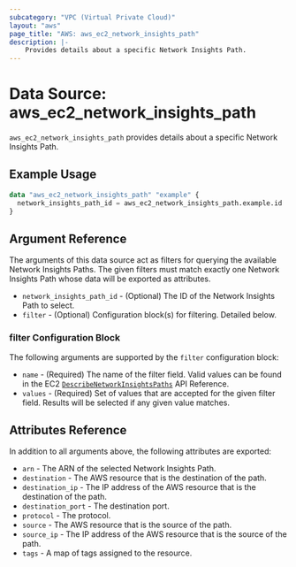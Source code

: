 ```yaml
---
subcategory: "VPC (Virtual Private Cloud)"
layout: "aws"
page_title: "AWS: aws_ec2_network_insights_path"
description: |-
    Provides details about a specific Network Insights Path.
---
```


# Data Source: aws_ec2_network_insights_path

`aws_ec2_network_insights_path` provides details about a specific Network Insights Path.

## Example Usage

```terraform
data "aws_ec2_network_insights_path" "example" {
  network_insights_path_id = aws_ec2_network_insights_path.example.id
}
```

## Argument Reference

The arguments of this data source act as filters for querying the available
Network Insights Paths. The given filters must match exactly one Network Insights Path
whose data will be exported as attributes.

* `network_insights_path_id` - (Optional) The ID of the Network Insights Path to select.
* `filter` - (Optional) Configuration block(s) for filtering. Detailed below.

### filter Configuration Block

The following arguments are supported by the `filter` configuration block:

* `name` - (Required) The name of the filter field. Valid values can be found in the EC2 [`DescribeNetworkInsightsPaths`](https://docs.aws.amazon.com/AWSEC2/latest/APIReference/API_DescribeNetworkInsightsPaths.html) API Reference.
* `values` - (Required) Set of values that are accepted for the given filter field. Results will be selected if any given value matches.

## Attributes Reference

In addition to all arguments above, the following attributes are exported:

* `arn` - The ARN of the selected Network Insights Path.
* `destination` - The AWS resource that is the destination of the path.
* `destination_ip` - The IP address of the AWS resource that is the destination of the path.
* `destination_port` - The destination port.
* `protocol` - The protocol.
* `source` - The AWS resource that is the source of the path.
* `source_ip` - The IP address of the AWS resource that is the source of the path.
* `tags` - A map of tags assigned to the resource.
